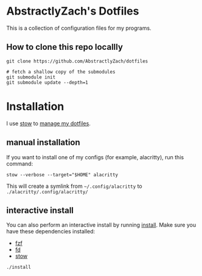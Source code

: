 # AbstractlyZach's Dotfiles

This is a collection of configuration files for my programs.

## How to clone this repo locallly
```
git clone https://github.com/AbstractlyZach/dotfiles

# fetch a shallow copy of the submodules
git submodule init
git submodule update --depth=1
```

# Installation
I use [stow](https://www.gnu.org/software/stow/) to 
[manage my dotfiles](http://brandon.invergo.net/news/2012-05-26-using-gnu-stow-to-manage-your-dotfiles.html).

## manual installation
If you want to install one of my configs (for example, alacritty), run this command:
```
stow --verbose --target="$HOME" alacritty
```

This will create a symlink from `~/.config/alacritty` to `./alacritty/.config/alacritty/`


## interactive install
You can also perform an interactive install by running [install](install). Make sure you have these dependencies installed:

* [fzf](https://github.com/junegunn/fzf)
* [fd](https://github.com/sharkdp/fd)
* [stow](https://www.gnu.org/software/stow/)

```
./install
```
